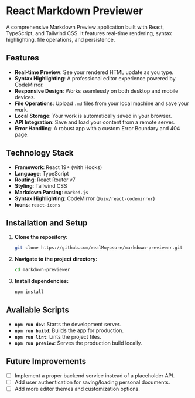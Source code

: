 # React Markdown Previewer

A comprehensive Markdown Preview application built with React, TypeScript, and Tailwind CSS. It features real-time rendering, syntax highlighting, file operations, and persistence.

## Features

- **Real-time Preview**: See your rendered HTML update as you type.
- **Syntax Highlighting**: A professional editor experience powered by CodeMirror.
- **Responsive Design**: Works seamlessly on both desktop and mobile devices.
- **File Operations**: Upload `.md` files from your local machine and save your work.
- **Local Storage**: Your work is automatically saved in your browser.
- **API Integration**: Save and load your content from a remote server.
- **Error Handling**: A robust app with a custom Error Boundary and 404 page.

## Technology Stack

- **Framework**: React 19+ (with Hooks)
- **Language**: TypeScript
- **Routing**: React Router v7
- **Styling**: Tailwind CSS
- **Markdown Parsing**: `marked.js`
- **Syntax Highlighting**: CodeMirror (`@uiw/react-codemirror`)
- **Icons**: `react-icons`

## Installation and Setup

1. **Clone the repository:**

    ```bash
    git clone https://github.com/realMoyosore/markdown-previewer.git
    ```

2. **Navigate to the project directory:**

    ```bash
    cd markdown-previewer
    ```

3. **Install dependencies:**

    ```bash
    npm install
    ```

## Available Scripts

- **`npm run dev`**: Starts the development server.
- **`npm run build`**: Builds the app for production.
- **`npm run lint`**: Lints the project files.
- **`npm run preview`**: Serves the production build locally.

## Future Improvements

- [ ] Implement a proper backend service instead of a placeholder API.
- [ ] Add user authentication for saving/loading personal documents.
- [ ] Add more editor themes and customization options.
